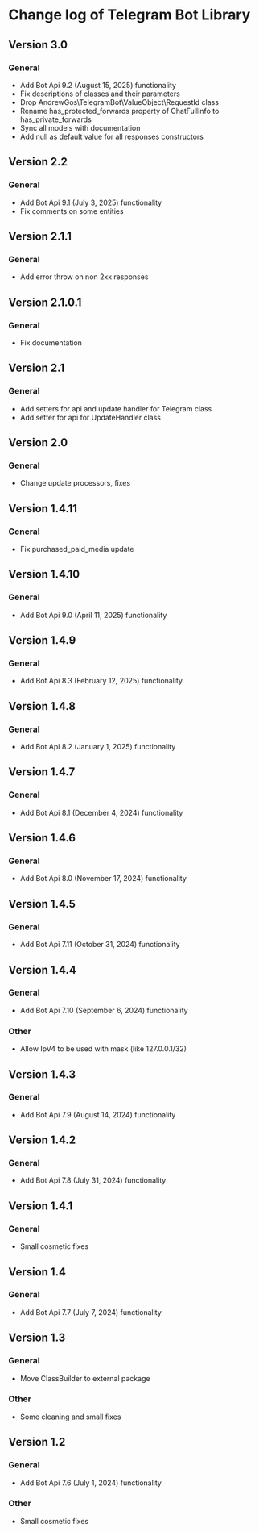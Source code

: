# Change log of Telegram Bot Library

## Version 3.0

### General
+ Add Bot Api 9.2 (August 15, 2025) functionality
+ Fix descriptions of classes and their parameters
+ Drop AndrewGos\TelegramBot\ValueObject\RequestId class
+ Rename has_protected_forwards property of ChatFullInfo to has_private_forwards
+ Sync all models with documentation
+ Add null as default value for all responses constructors

## Version 2.2

### General
+ Add Bot Api 9.1 (July 3, 2025) functionality
+ Fix comments on some entities

## Version 2.1.1

### General
+ Add error throw on non 2xx responses

## Version 2.1.0.1

### General
+ Fix documentation

## Version 2.1

### General
+ Add setters for api and update handler for Telegram class
+ Add setter for api for UpdateHandler class

## Version 2.0

### General
+ Change update processors, fixes

## Version 1.4.11

### General
+ Fix purchased_paid_media update

## Version 1.4.10

### General
+ Add Bot Api 9.0 (April 11, 2025) functionality

## Version 1.4.9

### General
+ Add Bot Api 8.3 (February 12, 2025) functionality

## Version 1.4.8

### General
+ Add Bot Api 8.2 (January 1, 2025) functionality

## Version 1.4.7

### General
+ Add Bot Api 8.1 (December 4, 2024) functionality

## Version 1.4.6

### General
+ Add Bot Api 8.0 (November 17, 2024) functionality

## Version 1.4.5

### General
+ Add Bot Api 7.11 (October 31, 2024) functionality

## Version 1.4.4

### General
+ Add Bot Api 7.10 (September 6, 2024) functionality

### Other
+ Allow IpV4 to be used with mask (like 127.0.0.1/32)

## Version 1.4.3

### General
+ Add Bot Api 7.9 (August 14, 2024) functionality

## Version 1.4.2

### General
+ Add Bot Api 7.8 (July 31, 2024) functionality

## Version 1.4.1

### General
+ Small cosmetic fixes

## Version 1.4

### General
+ Add Bot Api 7.7 (July 7, 2024) functionality

## Version 1.3

### General
+ Move ClassBuilder to external package

### Other
+ Some cleaning and small fixes

## Version 1.2

### General
+ Add Bot Api 7.6 (July 1, 2024) functionality

### Other
+ Small cosmetic fixes